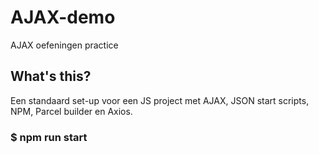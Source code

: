 # AJAX-demo
AJAX oefeningen practice

## What's this?

Een standaard set-up voor een JS project met AJAX, JSON start scripts, NPM, Parcel builder en Axios.

### $ npm run start
